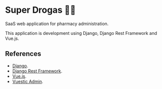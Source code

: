 # Super Drogas 💊🏥

SaaS web application for pharmacy administration.

This application is development using Django, Django Rest Framework and Vue.js.

## References

- [Django](https://github.com/django/django).
- [Django Rest Framework](https://github.com/encode/django-rest-framework).
- [Vue.js](https://github.com/vuejs/vue).
- [Vuestic Admin](https://github.com/epicmaxco/vuestic-admin).
